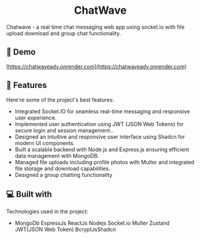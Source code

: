 <h1 align="center" id="title">ChatWave</h1>

<p id="description">Chatwave - a real time chat messaging web app using socket.io with file upload download and group chat functionality.</p>

<h2>🚀 Demo</h2>

[https://chatwaveadv.onrender.com](https://chatwaveadv.onrender.com)

  
  
<h2>🧐 Features</h2>

Here're some of the project's best features:

*   Integrated Socket.IO for seamless real-time messaging and responsive user experience.
*   Implemented user authentication using JWT (JSON Web Tokens) for secure login and session management..
*   Designed an intuitive and responsive user interface using Shadcn for modern UI components.
*   Built a scalable backend with Node.js and Express.js ensuring efficient data management with MongoDB.
*   Managed file uploads including profile photos with Multer and integrated file storage and download capabilities.
*   Designed a group chatting functionality

  
  
<h2>💻 Built with</h2>

Technologies used in the project:

*   MongoDb ExpressJs ReactJs Nodejs Socket.io Multer Zustand JWT(JSON Web Token) BcryptJsShadcn
